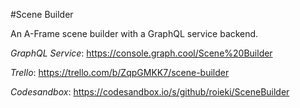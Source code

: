 #Scene Builder

An A-Frame scene builder with a GraphQL service backend. 

_GraphQL Service_: https://console.graph.cool/Scene%20Builder

_Trello_: https://trello.com/b/ZqpGMKK7/scene-builder

_Codesandbox_: https://codesandbox.io/s/github/roieki/SceneBuilder
